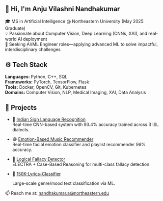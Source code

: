 ## 👋 Hi, I'm Anju Vilashni Nandhakumar

<!--
**Av1352/Av1352** is a ✨ _special_ ✨ repository because its `README.md` (this file) appears on your GitHub profile.

Here are some ideas to get you started:

- 🔭 I’m currently working on ...
- 🌱 I’m currently learning ...
- 👯 I’m looking to collaborate on ...
- 🤔 I’m looking for help with ...
- 💬 Ask me about ...
- 📫 How to reach me: ...
- 😄 Pronouns: ...
- ⚡ Fun fact: ...
-->


🎓 MS in Artificial Intelligence @ Northeastern University (May 2025 Graduate)  
💡 Passionate about Computer Vision, Deep Learning (CNNs, XAI), and real-world AI deployment  
🚀 Seeking AI/ML Engineer roles—applying advanced ML to solve impactful, interdisciplinary challenges

## ⚙️ Tech Stack
**Languages:** Python, C++, SQL  
**Frameworks:** PyTorch, TensorFlow, Flask  
**Tools:** Docker, OpenCV, Git, Kubernetes  
**Domains:** Computer Vision, NLP, Medical Imaging, XAI, Data Analysis

## 🔬 Projects

- 🤟 [Indian Sign Language Recognition](https://github.com/Av1352/Sign-language-converter)  
  Real-time CNN-based system with 93.4% accuracy trained across 3 ISL dialects.

- 😄 [Emotion-Based Music Recommender](https://github.com/Av1352/Music-recommendation-system)  
  Real-time facial emotion classifier and playlist recommender 96% accuracy.

- 🧠 [Logical Fallacy Detector](https://github.com/NavinPrasath14/Logical-Fallacy-Classification)  
  ELECTRA + Case-Based Reasoning for multi-class fallacy detection.

- 🎼 [150K-Lyrics-Classifier](https://github.com/yukta1103/150K-Lyrics-Classifier)
  
  Large-scale genre/mood text classification via ML.
  
📫 Reach me at: nandhakumar.a@northeastern.edu

